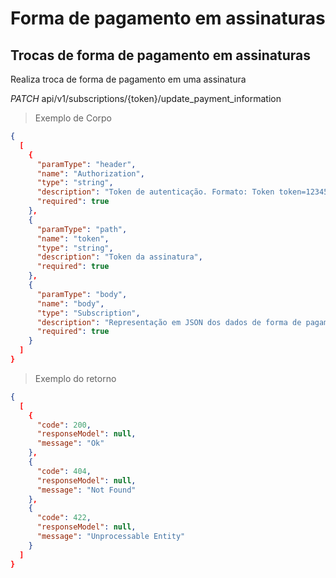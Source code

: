 # Forma de pagamento em assinaturas

## Trocas de forma de pagamento em assinaturas

Realiza troca de forma de pagamento em uma assinatura


<div class="api-endpoint">
  <div class="endpoint-data">
    <i class="label label-get">PATCH</i>
    api/v1/subscriptions/{token}/update_payment_information
  </div>
</div>


> Exemplo de Corpo

```json
{
  [
    {
      "paramType": "header",
      "name": "Authorization",
      "type": "string",
      "description": "Token de autenticação. Formato: Token token=123456",
      "required": true
    },
    {
      "paramType": "path",
      "name": "token",
      "type": "string",
      "description": "Token da assinatura",
      "required": true
    },
    {
      "paramType": "body",
      "name": "body",
      "type": "Subscription",
      "description": "Representação em JSON dos dados de forma de pagamento.",
      "required": true
    }
  ]
}
```

> Exemplo do retorno

```json
{
  [
    {
      "code": 200,
      "responseModel": null,
      "message": "Ok"
    },
    {
      "code": 404,
      "responseModel": null,
      "message": "Not Found"
    },
    {
      "code": 422,
      "responseModel": null,
      "message": "Unprocessable Entity"
    }
  ]
}
```